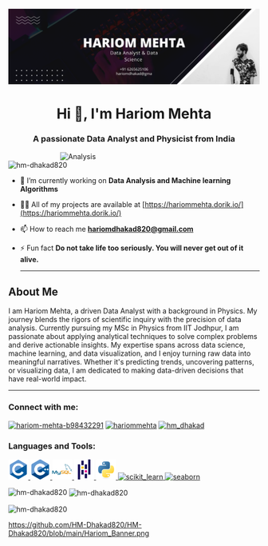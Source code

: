 ![logo](https://github.com/HM-Dhakad820/HM-Dhakad820/blob/main/Hariom_Banner.png)
<h1 align="center">Hi 👋, I'm Hariom Mehta</h1>
<h3 align="center">A passionate Data Analyst and Physicist from India</h3>

<img align="right" alt="Analysis" width="400" src="https://user-images.githubusercontent.com/55389276/140866485-8fb1c876-9a8f-4d6a-98dc-08c4981eaf70.gif">

<p align="left"> <img src="https://komarev.com/ghpvc/?username=hm-dhakad820&label=Profile%20views&color=0e75b6&style=flat" alt="hm-dhakad820" /> </p>

- 🔭 I’m currently working on **Data Analysis and Machine learning Algorithms**

- 👨‍💻 All of my projects are available at [https://hariommehta.dorik.io/](https://hariommehta.dorik.io/)

- 📫 How to reach me **hariomdhakad820@gmail.com**

- ⚡ Fun fact **Do not take life too seriously. You will never get out of it alive.**

  ---

## About Me

I am Hariom Mehta, a driven Data Analyst with a background in Physics. My journey blends the rigors of scientific inquiry with the precision of data analysis. Currently pursuing my MSc in Physics from IIT Jodhpur, I am passionate about applying analytical techniques to solve complex problems and derive actionable insights. My expertise spans across data science, machine learning, and data visualization, and I enjoy turning raw data into meaningful narratives. Whether it's predicting trends, uncovering patterns, or visualizing data, I am dedicated to making data-driven decisions that have real-world impact.

---


<h3 align="left">Connect with me:</h3>
<p align="left">
<a href="https://linkedin.com/in/hariom-mehta-b98432291" target="blank"><img align="center" src="https://raw.githubusercontent.com/rahuldkjain/github-profile-readme-generator/master/src/images/icons/Social/linked-in-alt.svg" alt="hariom-mehta-b98432291" height="30" width="40" /></a>
<a href="https://kaggle.com/hariommehta" target="blank"><img align="center" src="https://raw.githubusercontent.com/rahuldkjain/github-profile-readme-generator/master/src/images/icons/Social/kaggle.svg" alt="hariommehta" height="30" width="40" /></a>
<a href="https://instagram.com/hm_dhakad" target="blank"><img align="center" src="https://raw.githubusercontent.com/rahuldkjain/github-profile-readme-generator/master/src/images/icons/Social/instagram.svg" alt="hm_dhakad" height="30" width="40" /></a>
</p>

<h3 align="left">Languages and Tools:</h3>
<p align="left"> <a href="https://www.cprogramming.com/" target="_blank" rel="noreferrer"> <img src="https://raw.githubusercontent.com/devicons/devicon/master/icons/c/c-original.svg" alt="c" width="40" height="40"/> </a> <a href="https://www.w3schools.com/cpp/" target="_blank" rel="noreferrer"> <img src="https://raw.githubusercontent.com/devicons/devicon/master/icons/cplusplus/cplusplus-original.svg" alt="cplusplus" width="40" height="40"/> </a> <a href="https://www.mysql.com/" target="_blank" rel="noreferrer"> <img src="https://raw.githubusercontent.com/devicons/devicon/master/icons/mysql/mysql-original-wordmark.svg" alt="mysql" width="40" height="40"/> </a> <a href="https://pandas.pydata.org/" target="_blank" rel="noreferrer"> <img src="https://raw.githubusercontent.com/devicons/devicon/2ae2a900d2f041da66e950e4d48052658d850630/icons/pandas/pandas-original.svg" alt="pandas" width="40" height="40"/> </a> <a href="https://www.python.org" target="_blank" rel="noreferrer"> <img src="https://raw.githubusercontent.com/devicons/devicon/master/icons/python/python-original.svg" alt="python" width="40" height="40"/> </a> <a href="https://scikit-learn.org/" target="_blank" rel="noreferrer"> <img src="https://upload.wikimedia.org/wikipedia/commons/0/05/Scikit_learn_logo_small.svg" alt="scikit_learn" width="40" height="40"/> </a> <a href="https://seaborn.pydata.org/" target="_blank" rel="noreferrer"> <img src="https://seaborn.pydata.org/_images/logo-mark-lightbg.svg" alt="seaborn" width="40" height="40"/> </a> </p>

<p><img align="left" src="https://github-readme-stats.vercel.app/api/top-langs?username=hm-dhakad820&show_icons=true&locale=en&layout=compact" alt="hm-dhakad820" /></p>

<p>&nbsp;<img align="center" src="https://github-readme-stats.vercel.app/api?username=hm-dhakad820&show_icons=true&locale=en" alt="hm-dhakad820" /></p>

<p><img align="center" src="https://github-readme-streak-stats.herokuapp.com/?user=hm-dhakad820&" alt="hm-dhakad820" /></p>



https://github.com/HM-Dhakad820/HM-Dhakad820/blob/main/Hariom_Banner.png
